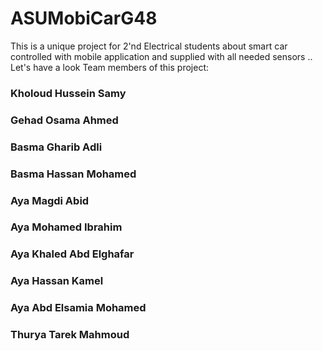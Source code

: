 # ASUMobiCarG48
This is a unique project for 2'nd Electrical students about smart car controlled with mobile application and supplied with all needed sensors .. Let's have a look
Team members of this project: 

### Kholoud Hussein Samy
### Gehad Osama Ahmed
### Basma Gharib Adli
### Basma Hassan Mohamed
### Aya Magdi Abid
### Aya Mohamed Ibrahim
### Aya Khaled Abd Elghafar
### Aya Hassan Kamel
### Aya Abd Elsamia Mohamed
### Thurya Tarek Mahmoud
